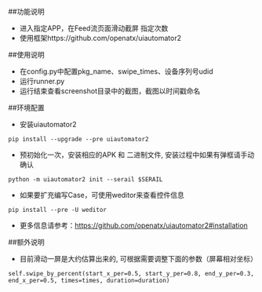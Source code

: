 ##功能说明
- 进入指定APP，在Feed流页面滑动截屏 指定次数
- 使用框架https://github.com/openatx/uiautomator2

##使用说明
- 在config.py中配置pkg_name、swipe_times、设备序列号udid
- 运行runner.py
- 运行结束查看screenshot目录中的截图，截图以时间戳命名

##环境配置
- 安装uiautomator2
```angular2html
pip install --upgrade --pre uiautomator2
```
- 预初始化一次，安装相应的APK 和 二进制文件, 安装过程中如果有弹框请手动确认
```angular2html
python -m uiautomator2 init --serail $SERAIL
```
- 如果要扩充编写Case，可使用weditor来查看控件信息
```angular2html
pip install --pre -U weditor
```
- 更多信息请参考：https://github.com/openatx/uiautomator2#installation


##额外说明
- 目前滑动一屏是大约估算出来的, 可根据需要调整下面的参数（屏幕相对坐标）
```angular2html
self.swipe_by_percent(start_x_per=0.5, start_y_per=0.8, end_y_per=0.3, end_x_per=0.5, times=times, duration=duration)
```

